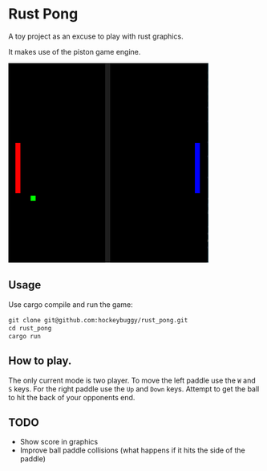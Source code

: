 # Rust Pong

A toy project as an excuse to play with rust graphics.

It makes use of the piston game engine.

![A screen shot of the game in play][SCREENSHOT]

## Usage

Use cargo compile and run the game:

    git clone git@github.com:hockeybuggy/rust_pong.git
    cd rust_pong
    cargo run

## How to play.

The only current mode is two player. To move the left paddle use the `W` and
`S` keys. For the right paddle use the `Up` and `Down` keys. Attempt to get the
ball to hit the back of your opponents end.

## TODO

- Show score in graphics
- Improve ball paddle collisions (what happens if it hits the side of the paddle)

[SCREENSHOT]: /pong-screenshot.png
